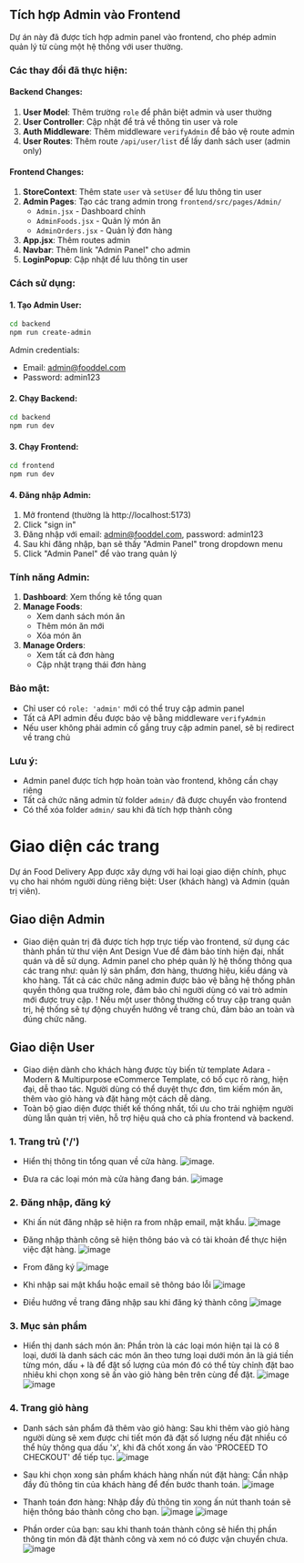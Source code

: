 ## Tích hợp Admin vào Frontend

Dự án này đã được tích hợp admin panel vào frontend, cho phép admin quản lý từ cùng một hệ thống với user thường.

### Các thay đổi đã thực hiện:

#### Backend Changes:

1. **User Model**: Thêm trường `role` để phân biệt admin và user thường
2. **User Controller**: Cập nhật để trả về thông tin user và role
3. **Auth Middleware**: Thêm middleware `verifyAdmin` để bảo vệ route admin
4. **User Routes**: Thêm route `/api/user/list` để lấy danh sách user (admin only)

#### Frontend Changes:

1. **StoreContext**: Thêm state `user` và `setUser` để lưu thông tin user
2. **Admin Pages**: Tạo các trang admin trong `frontend/src/pages/Admin/`
   - `Admin.jsx` - Dashboard chính
   - `AdminFoods.jsx` - Quản lý món ăn
   - `AdminOrders.jsx` - Quản lý đơn hàng
3. **App.jsx**: Thêm routes admin
4. **Navbar**: Thêm link "Admin Panel" cho admin
5. **LoginPopup**: Cập nhật để lưu thông tin user

### Cách sử dụng:

#### 1. Tạo Admin User:

```bash
cd backend
npm run create-admin
```

Admin credentials:

- Email: admin@fooddel.com
- Password: admin123

#### 2. Chạy Backend:

```bash
cd backend
npm run dev
```

#### 3. Chạy Frontend:

```bash
cd frontend
npm run dev
```

#### 4. Đăng nhập Admin:

1. Mở frontend (thường là http://localhost:5173)
2. Click "sign in"
3. Đăng nhập với email: admin@fooddel.com, password: admin123
4. Sau khi đăng nhập, bạn sẽ thấy "Admin Panel" trong dropdown menu
5. Click "Admin Panel" để vào trang quản lý

### Tính năng Admin:

1. **Dashboard**: Xem thống kê tổng quan
2. **Manage Foods**:
   - Xem danh sách món ăn
   - Thêm món ăn mới
   - Xóa món ăn
3. **Manage Orders**:
   - Xem tất cả đơn hàng
   - Cập nhật trạng thái đơn hàng

### Bảo mật:

- Chỉ user có `role: 'admin'` mới có thể truy cập admin panel
- Tất cả API admin đều được bảo vệ bằng middleware `verifyAdmin`
- Nếu user không phải admin cố gắng truy cập admin panel, sẽ bị redirect về trang chủ

### Lưu ý:

- Admin panel được tích hợp hoàn toàn vào frontend, không cần chạy riêng
- Tất cả chức năng admin từ folder `admin/` đã được chuyển vào frontend
- Có thể xóa folder `admin/` sau khi đã tích hợp thành công

# Giao diện các trang
Dự án Food Delivery App được xây dựng với hai loại giao diện chính, phục vụ cho hai nhóm người dùng riêng biệt: User (khách hàng) và Admin (quản trị viên).

## Giao diện Admin
- Giao diện quản trị đã được tích hợp trực tiếp vào frontend, sử dụng các thành phần từ thư viện Ant Design Vue để đảm bảo tính hiện đại, nhất quán và dễ sử dụng. Admin panel cho phép quản lý hệ thống thông qua các trang như: quản lý sản phẩm, đơn hàng, thương hiệu, kiểu dáng và kho hàng. Tất cả các chức năng admin được bảo vệ bằng hệ thống phân quyền thông qua trường role, đảm bảo chỉ người dùng có vai trò admin mới được truy cập.
! Nếu một user thông thường cố truy cập trang quản trị, hệ thống sẽ tự động chuyển hướng về trang chủ, đảm bảo an toàn và đúng chức năng.

## Giao diện User
- Giao diện dành cho khách hàng được tùy biến từ template Adara - Modern & Multipurpose eCommerce Template, có bố cục rõ ràng, hiện đại, dễ thao tác. Người dùng có thể duyệt thực đơn, tìm kiếm món ăn, thêm vào giỏ hàng và đặt hàng một cách dễ dàng.
- Toàn bộ giao diện được thiết kế thống nhất, tối ưu cho trải nghiệm người dùng lẫn quản trị viên, hỗ trợ hiệu quả cho cả phía frontend và backend.

### 1. Trang trủ ('/')

- Hiển thị thông tin tổng quan về cửa hàng.
   ![image](https://github.com/user-attachments/assets/03e6e15b-6a63-4758-aef2-19f996cb68ed).

- Đưa ra các loại món mà cửa hàng đang bán.
  ![image](https://github.com/user-attachments/assets/8b8427fe-5d04-4e45-8094-879fc06af219)

### 2. Đăng nhập, đăng ký 

- Khi ấn nút đăng nhập sẽ hiện ra from nhập email, mật khẩu.
 ![image](https://github.com/user-attachments/assets/2cb31338-6508-4068-af26-9d4e73d13905)

- Đăng nhập thành công sẽ hiện thông báo và có tài khoản để thực hiện việc đặt hàng.
 ![image](https://github.com/user-attachments/assets/67f96227-ba89-4844-a8f3-27bc17166237)

- From đăng ký
  ![image](https://github.com/user-attachments/assets/4311c7e6-4717-4f1e-b481-6025026383b5)

- Khi nhập sai mật khẩu hoặc email sẽ thông báo lỗi
  ![image](https://github.com/user-attachments/assets/047e79c6-059a-4ad2-b717-09ecf05cbff2)
  
- Điều hướng về trang đăng nhập sau khi đăng ký thành công
  ![image](https://github.com/user-attachments/assets/44ac075a-b762-4e66-a39d-aa6321bc5d1c)

### 3. Mục sản phẩm

- Hiển thị danh sách món ăn: Phần tròn là các loại món hiện tại là có 8 loại, dưới là danh sách các món ăn theo tưng loại dưới món ăn là giá tiền từng món, dấu + là để đặt số lượng của món đó có thể tùy chỉnh đặt bao nhiêu khi chọn xong sẽ ấn vào giỏ hàng bên trên cùng để đặt.
 ![image](https://github.com/user-attachments/assets/5f3183f6-b97d-4053-b75a-217ff9dab9ca)
 ![image](https://github.com/user-attachments/assets/886ef279-455e-4cbe-9fe8-5543eec79182)

### 4. Trang giỏ hàng

- Danh sách sản phẩm đã thêm vào giỏ hàng: Sau khi thêm vào giỏ hàng người dùng sẽ xem được chi tiết món đã đặt số lượng nếu đặt nhiều có thể hủy thông qua dấu 'x', khi đã chốt xong ấn vào 'PROCEED TO CHECKOUT' để tiếp tục.
  ![image](https://github.com/user-attachments/assets/7b8892d8-b419-4a4d-bec2-cad28a6b352e)

- Sau khi chọn xong sản phẩm khách hàng nhấn nút đặt hàng: Cần nhập đầy đủ thông tin của khách hàng để đến bước thanh toán.
 ![image](https://github.com/user-attachments/assets/79478107-dced-407c-9403-ddde9fc305d2)

- Thanh toán đơn hàng: Nhập đầy đủ thông tin xong ấn nút thanh toán sẽ hiện thông báo thành công cho bạn.
  ![image](https://github.com/user-attachments/assets/c7abdf22-25d2-4aa3-9557-f442aa5a76eb)
  ![image](https://github.com/user-attachments/assets/1ce2cba1-ce01-46d9-ae55-f7faf78b7aa4)

- Phần order của bạn: sau khi thanh toán thành công sẽ hiển thị phần thông tin món đã đặt thành công và xem nó có được vận chuyển chưa.
   ![image](https://github.com/user-attachments/assets/e06f904e-a903-499d-a829-a9870742f669)
